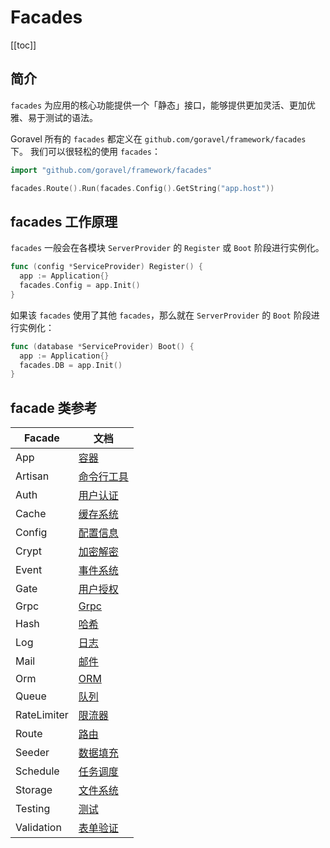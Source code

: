 # Facades

[[toc]]

## 简介

`facades` 为应用的核心功能提供一个「静态」接口，能够提供更加灵活、更加优雅、易于测试的语法。

Goravel 所有的 `facades` 都定义在 `github.com/goravel/framework/facades` 下。 我们可以很轻松的使用 `facades`：

```go
import "github.com/goravel/framework/facades"

facades.Route().Run(facades.Config().GetString("app.host"))
```

## facades 工作原理

`facades` 一般会在各模块 `ServerProvider` 的 `Register` 或 `Boot` 阶段进行实例化。

```go
func (config *ServiceProvider) Register() {
  app := Application{}
  facades.Config = app.Init()
}
```

如果该 `facades` 使用了其他 `facades`，那么就在 `ServerProvider` 的 `Boot` 阶段进行实例化：

```go
func (database *ServiceProvider) Boot() {
  app := Application{}
  facades.DB = app.Init()
}
```

## facade 类参考

| Facade      | 文档                                                  |
| ----------- | --------------------------------------------------- |
| App         | [容器](../architecture-concepts/service-container.md) |
| Artisan     | [命令行工具](../digging-deeper/artisan-console.md)       |
| Auth        | [用户认证](../security/authentication.md)               |
| Cache       | [缓存系统](../digging-deeper/cache.md)                  |
| Config      | [配置信息](../getting-started/configuration.md)         |
| Crypt       | [加密解密](../security/encryption.md)                   |
| Event       | [事件系统](../digging-deeper/event.md)                  |
| Gate        | [用户授权](../security/authorization.md)                |
| Grpc        | [Grpc](../the-basics/grpc.md)                       |
| Hash        | [哈希](../security/hashing.md)                        |
| Log         | [日志](../the-basics/logging.md)                      |
| Mail        | [邮件](../digging-deeper/mail.md)                     |
| Orm         | [ORM](../orm/getting-started.md)                    |
| Queue       | [队列](../digging-deeper/queues.md)                   |
| RateLimiter | [限流器](../the-basics/routing.md)                     |
| Route       | [路由](../the-basics/routing.md)                      |
| Seeder      | [数据填充](../database/seeding.md)                      |
| Schedule    | [任务调度](../digging-deeper/task-scheduling.md)        |
| Storage     | [文件系统](../digging-deeper/filesystem.md)             |
| Testing     | [测试](../testing/getting-started.md)                 |
| Validation  | [表单验证](../the-basics/validation.md)                 |
